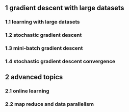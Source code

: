 ## 1 gradient descent with large datasets
### 1.1 learning with large datasets
### 1.2 stochastic gradient descent
### 1.3 mini-batch gradient descent
### 1.4 stochastic gradient descent convergence
## 2 advanced topics
### 2.1 online learning
### 2.2 map reduce and data parallelism
